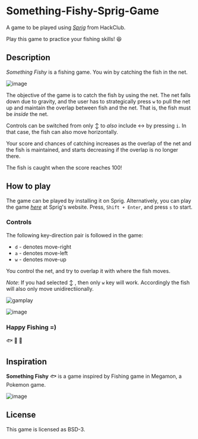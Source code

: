 # Something-Fishy-Sprig-Game
A game to be played using [*Sprig*](https://sprig.hackclub.com) from HackClub. 
<br>

Play this game to practice your fishing skills! :laughing:

## Description
*Something Fishy* is a fishing game. You win by catching the fish in the net. 

![image](https://github.com/user-attachments/assets/9d135549-a742-4c18-8eb3-e8a118075cdd)

The objective of the game is to catch the fish by using the net. The net falls down due to gravity, and the user has to strategically press `w` to pull the net up and maintain the overlap between fish and the net. That is, the fish must be *inside* the net.

Controls can be switched from only :arrow_up_down: to *also* include :left_right_arrow: by pressing `i`.  In that case, the fish can also move horizontally. 

Your score and chances of catching increases as the overlap of the net and the fish is maintained, and starts decreasing if the overlap is no longer there. 

The fish is caught when the score reaches 100!

## How to play
The game can be played by installing it on Sprig. Alternatively, you can play the game [*here*](https://sprig.hackclub.com/share/Lu2mRZxMfGeqyhCmWaoN) at Sprig's website. Press, `Shift + Enter`, and press `s` to start.

### Controls
The following key-direction pair is followed in the game:
+ `d` - denotes move-right
+ `a` - denotes move-left
+ `w` - denotes move-up

You control the net, and try to overlap it with where the fish moves.

*Note*: If you had selected :arrow_up_down: , then only `w` key will work. Accordingly the fish will also only move unidirectiionally.



![gamplay](https://github.com/user-attachments/assets/9da1a354-bdb8-4fae-a521-9d43ddd4f558)


![image](https://github.com/user-attachments/assets/8c4a62b5-0d5b-4215-875e-20e58f700cb8)


### Happy Fishing =)
:fish: :tropical_fish: :blowfish:


## Inspiration

**Something Fishy** :fish: is a game inspired by Fishing game in Megamon, a Pokemon game. 

![image](https://github.com/user-attachments/assets/84d2a4c9-2032-49ae-a7ed-b31fefaa6fae)

## License
This game is licensed as BSD-3. 


